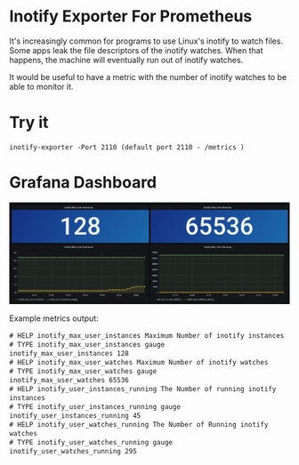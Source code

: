 # Inotify Exporter For Prometheus
It's increasingly common for programs to use Linux's inotify to watch files. Some apps leak the file descriptors of the inotify watches. When that happens, the machine will eventually run out of inotify watches.

It would be useful to have a metric with the number of inotify watches to be able to monitor it.

# Try it
```
inotify-exporter -Port 2110 (default port 2110 - /metrics )
```
# Grafana Dashboard 

![plot](./Dashboard-Inotify.png)

Example metrics output:
```
# HELP inotify_max_user_instances Maximum Number of inotify instances
# TYPE inotify_max_user_instances gauge
inotify_max_user_instances 128
# HELP inotify_max_user_watches Maximum Number of inotify watches
# TYPE inotify_max_user_watches gauge
inotify_max_user_watches 65536
# HELP inotify_user_instances_running The Number of running inotify instances
# TYPE inotify_user_instances_running gauge
inotify_user_instances_running 45
# HELP inotify_user_watches_running The Number of Running inotify watches
# TYPE inotify_user_watches_running gauge
inotify_user_watches_running 295
```
